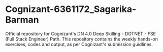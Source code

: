# Cognizant-6361172_Sagarika-Barman
Official repository for Cognizant's DN 4.0 Deep Skilling - DOTNET - FSE (Full Stack Engineer) Path. This repository contains the weekly hands-on exercises, codes and output, as per Cognizant's submission guidlines.
